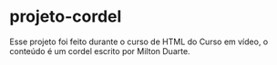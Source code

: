 # projeto-cordel
Esse projeto foi feito durante o curso de HTML do Curso em vídeo, o conteúdo é um cordel escrito por Milton Duarte.   
